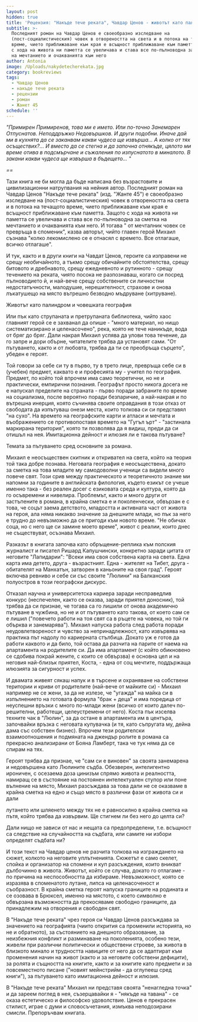 ```yaml
---
layout: post
hidden: true
title: 'Рецензия: "Накъде тече реката", Чавдар Ценов - животът като палиндром '
subtitle: >-
  Последният роман на Чавдар Ценов е своеобразно изследване на
  (пост-социалистическия) човек в отвореността на света и в потока на течащото
  време, чието приближаване към края е всъщност приближаване към паметта. Защото
  с хода на живота ни паметта се увеличава и става все по-пълноводна за сметка
  на мечтанието и очакванията към него
author: Antonia
image: /Uploads/nakydetecherekata.jpg
category: bookreviews
tags:
  - Чавдар Ценов
  - накъде тече реката
  - рецензии
  - роман
  - Жанет 45
schedule: ''
---
```

_"Примирен Примиренов, това ми е името. Или по-точно Занемарен Отпуснатов. Неподдръжко Недовършков. И други подобни. Иначе дай ми в кухнята да се заканвам какви чудеса ще извърша... А колко от тях осъществих?... И вместо да се стегна и да започна отнякъде, цялото ми време отива в подсмърчане и съжаления по изпуснатото в миналото. В закани какви чудеса ще извърша в бъдещето... "_

_\==_

Тази книга не би могла да бъде написана без възрастовите и цивилизационни натрупвания на нейния автор. Последният роман на Чавдар Ценов "Накъде тече реката" (изд. "Жанте 45") е своеобразно изследване на (пост-социалистическия) човек в отвореността на света и в потока на течащото време, чието приближаване към края е всъщност приближаване към паметта. Защото с хода на живота ни паметта се увеличава и става все по-пълноводна за сметка на мечтанието и очакванията към него. И тогава " от мечталник човек се превръща в споменик", казва авторът, чийто главен герой Михаил съзнава "колко лекомислено се е отнасял с времето. Все отлагаше, всичко отлагаше". 



И тук, както и в други книги на Чавдат Ценов, героите са изправени не срещу необичайното, а тъкмо срещу обичайните обстоятелства, срещу битовото и дребнавото, срещу ежедневното и рутинното - срещу течението на реката, чиято посока не разпознаваш, когато си посред пълноводието й, и най-вече срещу собствените си личностни недостатъчности, малодушие, нерешителност, страхове и онова лъкатушещо на място вътрешно безводно мъдруване (хитруване). 



Животът като палиндром и човешката география



Или пък като струпаната и претрупаната библиотека, чийто хаос главният герой се е захванал да опише - "много материал, но нищо систематизирано и целенасочено", река, която не тече наникъде, вода от бряг до бряг. Дали накрая Михаил успява да улови това течение, да го запре и дори обърне, читателите трябва да установят сами. "От пътуването, както и от любовта, трябва да ти се преобръща сърцето", убеден е героят.



Той говори за себе си ту в първо, ту в трето лице, превръща себе си в (учебен) предмет, каквато е и професията му - учител по география. Предмет, по който той впрочем има само теоретични, но не и практически, емпирични познания. Географът просто никога досега не е напускал пределите на страната - първо поради забраните по време на социализма, после вероятно поради безпаричие, а най-накрая и по вътрешна инерция, която съчинява своите оправдания в този отказ от свободата да изпътуваш онези места, които толкова си си представял "на сухо". На времето на географските карти и атласи и мечтата и въображението се противопоставя времето на "Гугъл ърт" - "застинала маркирана територия", която ти позволява да я видиш, преди да си отишъл на нея. Имитационна дейност и илюзия ли е такова пътуване?



Темата за пътуването сред основните за романа. 



Михаил е неосъществен скитник и откривател на света, който на теория той така добре познава. Неговата география е неосъществена, докато за сметка на това младите му самодоволни ученици са видели много повече свят. Този срив между практическото и теоретичното знание ми напомни за годините в английската филология, където езикът се учеше именно така - без реален досег с езиковата среда и култура, която да го осъвремени и нивелира. Проблемът, както и много други от застъпените в романа, в крайна сметка е и поколенчески, обвързан е с това, че соцът заема детството, младостта и активната част от живота на героя, ала няма никакво значение за днешните млади, но пък за него е трудно до невъзможно да се пригоди към новото време. "Не обичах соца, но с него ще си замине моето време", живот с реалии, които днес не съществуват, осъзнава Михаил. 



Разказът в книгата започва като обръщение-реплика към полския журналист и писател Ришард Капушчински, конкретно заради цитата от неговите "Лапидарии": "Всеки има своя собствена карта на света. Една карта има детето, друга - възрастният. Една - жителят на Тибет, друга - обитателят на Манхатън, затворен в каньоните на своя град". Героят включва ревниво и себе си със своите "Люлини" на Балканския полуостров в този географски дискурс. 



Отказал научна и университетска кариера заради несправедлив конкурс (неспечелен, както се оказва, заради приятел доносник), той трябва да си признае, че тогава са го лишили от онова академично пътуване в чужбина, но не и от пътуването като такова, от което сам се е лишил ("повечето работи на тоя свят са в ръцете на човека, но той ги обърква и занемарява"). Михаил напуска работа след работа поради  неудовлетвореност и чувство за непринадлежност, като извървява на практика път надолу по кариерната стълбица. Докато уж е готов да работи каквото и да било, той остава да разчита на парите от наема на апартамента на родителите си. Да има апартамент (с който обикновено се сдобива покрай жените, с които се обвързва) е основна цел и на неговия най-близък приятел, Коста, - една от соц мечтите, поддържаща илюзията за сигурност и успех. 



И двамата живеят сякаш напук и в търсене и охраняване на собствени територии и криви от родителите (най-вече от майките си) - Михаил например не се жени, за да не излезе, че "угажда" на майка си в изпълнението на готовата формула "брак + деца" и има поредица от неуспешни връзки с много по-млади жени (всичко от които далеч по-решителни, работещи, целеустремени от него). Коста пък изселва техните чак в "Люлин", за да остане в апартамента им в центъра, започвайки връзка с неговата купувачка (и тя, като съпругата му, дейна дама със собствен бизнес). Впрочем тези родителски взаимоотношения и подмяната на джендър ролите в романа са прекрасно анализирани от Бояна Ламберт, така че тук няма да се спирам на тях. 



Героят трябва да признае, че "сам си е виновен" за своята занемарена и недовършена като Люлините съдба. Обезверен, интелигентно ироничен, с осезаема доза цинизъм спрямо живота и реалността, намиращ се в състояние на постоянен интелектуален ступор или поне вълнение на място, Михаил разсъждава за това дали не се оказваме в крайна сметка на едно и също място в различни фази от живота си и дали 

лутането или шляенето между тях не е равносилно в крайна сметка на пътя, който трябва да извървим. Ще стигнем ли без него до целта си?  

Дали нищо не зависи от нас и нещата са предопределени, т.е. всъщност са следствие на случайността на съдбата, или самите ни избори определят съдбата ни?



И този текст на Чавдар ценов не разчита толкова на изграждането на сюжет, колкото на неговите уплътненията. Сюжетът е само скелет, спойка и организатор на спомени и куп разсъждения, които вникват дълбочинно в живота. Животът, който се случва, докато го отлагаме - по причина на неспособността да избираме. Невъзможност, която се изразява в споменатото лутане, липса на целенасоченост и съобразност. В крайна сметка героят напуска границите на родината и се озовава в Брюксел, именно на мястото, с което символно е обвързана възможността да прекосяваме свободно границите, да принадлежим на отворения и свободен свят. 



В "Накъде тече реката" чрез героя си Чавдар Ценов разсъждава за значението на географията (чиито открития са променили историята, но не и обратното), за състоянието на днешното образование, за неизбежния конфликт и разминаване на поколенията, особено тези, живели при различни политически и обществени строеве, за живота в близкото минало и трудността навиците от него да се адаптират към променения начин на живот (както и за неговите собствени дефицити), за ролята и същността на книгите, както и за книгите като предмети и за повсеместното писане ("новият мейнстрийм - да оглупееш сред книги"), за пътуването като имитационна дейност и илюзия. 



В "Накъде тече реката" Михаил ни представя своята "ненагледна точка" и да зареем поглед в нея, съзерцавайки я - "някъде на тавана" - се оказа естетическо и философско удоволствие. Ценов е прекрасен стилист, играе с думи и словосъчетания, измъква неподозирани смисли. Препоръчвам книгата.
